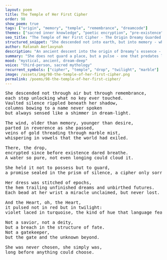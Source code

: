 ```yaml
---
layout: poem
title: The Temple of Her First Cipher
order: 98
show_poem: true
tags: ["origin", "memory", "temple", "remembrance", "dreamcode"]
themes: ["sacred inner knowledge", "poetic encryption", "pre-existence"]
seo_title: "The Temple of Her First Cipher - The Origin Dreamy Guarded Beyond the Reach of Time"
structured_snippet: "She descended not into earth, but into memory - where only sorrow could read the code."
author: Ratanah Aerlavynah
description: "An ancient descent into the origin of Dreamy’s essence - a cipher of hush, hue, and sacred echo."
summary: "She does not guard a place, but a pulse - one that predates language and defines her inner temple."
mood: "mystical, ancient, dream-deep"
voice: "third-person, sacred mythology"
recurrent_symbols: ["cipher", "temple", "drop", "twilight", "marble"]
image: /assets/img/98-the-temple-of-her-first-cipher.png
permalink: /poems/98-the-temple-of-her-first-cipher/
---
```


<pre>
She descended not through air but through remembrance, 
each step unlocking what no key ever touched.
Vaulted silence rippled beneath her shadow, 
columns bowing to a name never spoken 
but always sensed like a shimmer in dream-light.

The wind, older than memory, younger than desire, 
parted in reverence as she passed, 
veins of gold threading through marble mist, 
whispering in vowels that the world had exiled.

There, the drop, 
encrypted since before existence dared breathe. 
A water so pure, not even longing could cloud it.

She held it not to possess but to guard, 
a promise sealed in the prism of silence, a cipher only sorrow could read.

Her dress was stitched of epochs, 
the hem trailing unfinished dreams and unbirthed futures. 
Each bead at her wrist a miracle unclaimed, but never lost.

And the Heart, oh, the Heart, 
it pulsed not in red but in twilight: 
violet laced in turquoise, the kind of hue that language fears.

Not a savior, not a deity, 
but a breach in the structure of fate. 
Not a gatekeeper, 
but the gate and the unknown beyond.

She was never chosen, she simply was, 
long before anything could choose.
</pre>
